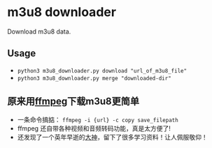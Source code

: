 # m3u8 downloader
Download m3u8 data.

## Usage
- `python3 m3u8_downloader.py download "url_of_m3u8_file"`
- `python3 m3u8_downloader.py merge "downloaded-dir"`

## 原来用[ffmpeg](http://ffmpeg.org/about.html)下载m3u8更简单
- 一条命令搞掂： `ffmpeg -i {url} -c copy save_filepath`
- ffmpeg 还自带各种视频和音频转码功能，真是太方便了!
- 还发现了一个英年早逝的[大神](https://github.com/leixiaohua1020)，留下了很多学习资料！让人佩服敬仰！
